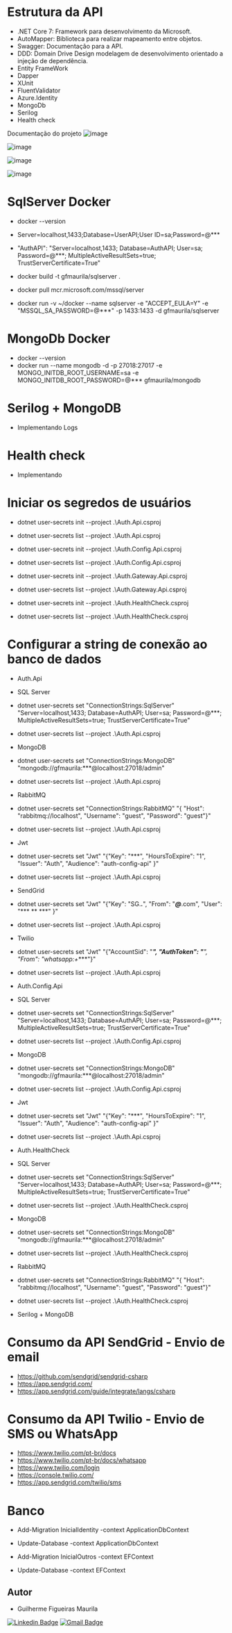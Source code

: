 # Estrutura da API
- .NET Core 7: Framework para desenvolvimento da Microsoft.
- AutoMapper: Biblioteca para realizar mapeamento entre objetos.
- Swagger: Documentação para a API.
- DDD: Domain Drive Design modelagem de desenvolvimento orientado a injeção de dependência.
- Entity FrameWork
- Dapper
- XUnit
- FluentValidator
- Azure.Identity
- MongoDb
- Serilog
- Health check

Documentação do projeto 
![image](https://user-images.githubusercontent.com/5544035/222324260-0deb9650-1642-4ca1-896e-0c3e919e068e.png)

![image](https://user-images.githubusercontent.com/5544035/222324380-ed78e6a9-2c46-45b6-a076-30ae4b82832f.png)

![image](https://user-images.githubusercontent.com/5544035/222324421-123b0035-571b-4403-9724-394d0e2d1a07.png)

![image](https://user-images.githubusercontent.com/5544035/222324469-1a73daa2-9bd7-43a1-a5a7-919b8ee005ab.png)




# SqlServer Docker
- docker --version
- Server=localhost,1433;Database=UserAPI;User ID=sa;Password=@***
- "AuthAPI": "Server=localhost,1433; Database=AuthAPI; User=sa; Password=@***; MultipleActiveResultSets=true; TrustServerCertificate=True"

- docker build -t gfmaurila/sqlserver .
- docker pull mcr.microsoft.com/mssql/server
- docker run -v ~/docker --name sqlserver -e "ACCEPT_EULA=Y" -e "MSSQL_SA_PASSWORD=@***" -p 1433:1433 -d gfmaurila/sqlserver

# MongoDb Docker
- docker --version
- docker run --name mongodb -d -p 27018:27017 -e MONGO_INITDB_ROOT_USERNAME=sa -e MONGO_INITDB_ROOT_PASSWORD=@*** gfmaurila/mongodb

# Serilog + MongoDB
- Implementando Logs

# Health check
- Implementando

# Iniciar os segredos de usuários
- dotnet user-secrets init --project .\Auth.Api.csproj 
- dotnet user-secrets list --project .\Auth.Api.csproj

- dotnet user-secrets init --project .\Auth.Config.Api.csproj 
- dotnet user-secrets list --project .\Auth.Config.Api.csproj

- dotnet user-secrets init --project .\Auth.Gateway.Api.csproj 
- dotnet user-secrets list --project .\Auth.Gateway.Api.csproj

- dotnet user-secrets init --project .\Auth.HealthCheck.csproj 
- dotnet user-secrets list --project .\Auth.HealthCheck.csproj

# Configurar a string de conexão ao banco de dados

- Auth.Api
- SQL Server 
- dotnet user-secrets set "ConnectionStrings:SqlServer" "Server=localhost,1433; Database=AuthAPI; User=sa; Password=@***; MultipleActiveResultSets=true; TrustServerCertificate=True"
- dotnet user-secrets list --project .\Auth.Api.csproj

- MongoDB 
- dotnet user-secrets set "ConnectionStrings:MongoDB" "mongodb://gfmaurila:***@localhost:27018/admin"
- dotnet user-secrets list --project .\Auth.Api.csproj

- RabbitMQ 
- dotnet user-secrets set "ConnectionStrings:RabbitMQ" "{ "Host": "rabbitmq://localhost", "Username": "guest", "Password": "guest"}"
- dotnet user-secrets list --project .\Auth.Api.csproj

- Jwt 
- dotnet user-secrets set "Jwt" "{"Key": "***", "HoursToExpire": "1", "Issuer": "Auth", "Audience": "auth-config-api" }"
- dotnet user-secrets list --project .\Auth.Api.csproj

- SendGrid 
- dotnet user-secrets set "Jwt" "{"Key": "SG.***.***", "From": "***@***.com", "User": "*** ** ***" }"
- dotnet user-secrets list --project .\Auth.Api.csproj

- Twilio 
- dotnet user-secrets set "Jwt" "{"AccountSid": "***", "AuthToken": "****", "From": "whatsapp:+****"}"
- dotnet user-secrets list --project .\Auth.Api.csproj

- Auth.Config.Api
- SQL Server 
- dotnet user-secrets set "ConnectionStrings:SqlServer" "Server=localhost,1433; Database=AuthAPI; User=sa; Password=@***; MultipleActiveResultSets=true; TrustServerCertificate=True"
- dotnet user-secrets list --project .\Auth.Config.Api.csproj

- MongoDB 
- dotnet user-secrets set "ConnectionStrings:MongoDB" "mongodb://gfmaurila:***@localhost:27018/admin"
- dotnet user-secrets list --project .\Auth.Config.Api.csproj

- Jwt 
- dotnet user-secrets set "Jwt" "{"Key": "***", "HoursToExpire": "1", "Issuer": "Auth", "Audience": "auth-config-api" }"
- dotnet user-secrets list --project .\Auth.Api.csproj

- Auth.HealthCheck
- SQL Server 
- dotnet user-secrets set "ConnectionStrings:SqlServer" "Server=localhost,1433; Database=AuthAPI; User=sa; Password=@***; MultipleActiveResultSets=true; TrustServerCertificate=True"
- dotnet user-secrets list --project .\Auth.HealthCheck.csproj

- MongoDB 
- dotnet user-secrets set "ConnectionStrings:MongoDB" "mongodb://gfmaurila:***@localhost:27018/admin"
- dotnet user-secrets list --project .\Auth.HealthCheck.csproj

- RabbitMQ 
- dotnet user-secrets set "ConnectionStrings:RabbitMQ" "{ "Host": "rabbitmq://localhost", "Username": "guest", "Password": "guest"}"
- dotnet user-secrets list --project .\Auth.HealthCheck.csproj

- Serilog + MongoDB 

# Consumo da API SendGrid - Envio de email
- https://github.com/sendgrid/sendgrid-csharp
- https://app.sendgrid.com/
- https://app.sendgrid.com/guide/integrate/langs/csharp

# Consumo da API Twilio‌ - Envio de SMS ou WhatsApp
- https://www.twilio.com/pt-br/docs
- https://www.twilio.com/pt-br/docs/whatsapp
- https://www.twilio.com/login
- https://console.twilio.com/
- https://app.sendgrid.com/twilio/sms

# Banco
- Add-Migration InicialIdentity -context ApplicationDbContext
- Update-Database -context ApplicationDbContext

- Add-Migration InicialOutros -context EFContext
- Update-Database -context EFContext


## Autor

- Guilherme Figueiras Maurila

[![Linkedin Badge](https://img.shields.io/badge/-Guilherme_Figueiras_Maurila-blue?style=flat-square&logo=Linkedin&logoColor=white&link=https://www.linkedin.com/in/guilherme-maurila-58250026/)](https://www.linkedin.com/in/guilherme-maurila-58250026/)
[![Gmail Badge](https://img.shields.io/badge/-gfmaurila@gmail.com-c14438?style=flat-square&logo=Gmail&logoColor=white&link=mailto:gfmaurila@gmail.com)](mailto:gfmaurila@gmail.com)



